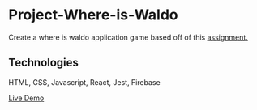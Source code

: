 # Project-Where-is-Waldo

Create a where is waldo application game based off of this [assignment.](https://www.theodinproject.com/lessons/node-path-javascript-where-s-waldo-a-photo-tagging-app)

## Technologies

HTML, CSS, Javascript, React, Jest, Firebase

[Live Demo](https://where-is-waldo-e60cb.web.app/)
